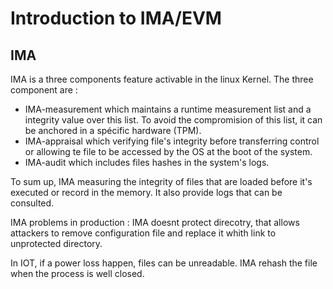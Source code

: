 # Introduction to IMA/EVM

## IMA

IMA is a three components feature activable in the linux Kernel.
The three component are : 
- IMA-measurement which maintains a runtime measurement list and a integrity value over this list.
To avoid the compromision of this list, it can be anchored in a spécific hardware (TPM).
- IMA-appraisal which verifying file's integrity before transferring control or allowing te file to be accessed by the OS at the boot of the system.
- IMA-audit which includes files hashes in the system's logs.


To sum up, IMA measuring the integrity of files that are loaded before it's executed or record in the memory. It also provide logs that can be consulted.

IMA problems in production :
IMA doesnt protect direcotry, that allows attackers to remove configuration file and replace it whith link to unprotected directory.

In IOT, if a power loss happen, files can be unreadable. IMA rehash the file when the process is well closed.
